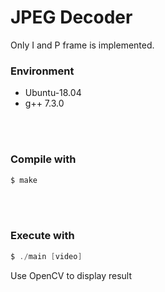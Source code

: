 JPEG Decoder
======================================
Only I and P frame is implemented.

### Environment

  - Ubuntu-18.04
  - g++ 7.3.0

</br>
</br>

### Compile with
```C
$ make
```

</br>
</br>

### Execute with
```C
$ ./main [video]
```
Use OpenCV to display result                                        
